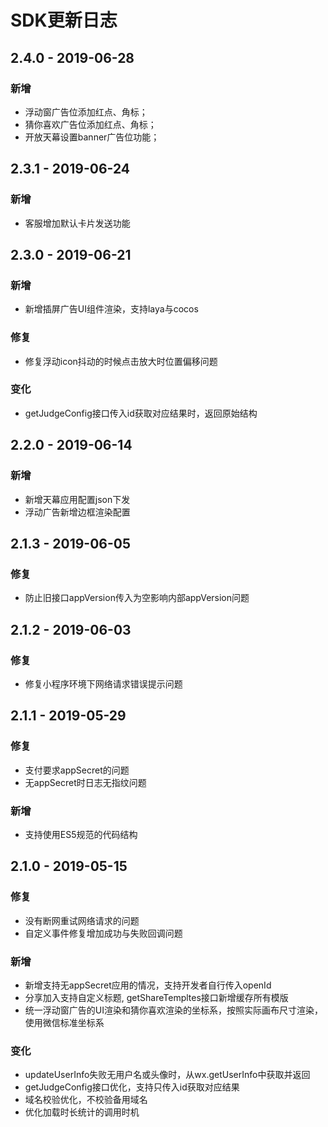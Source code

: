 # SDK更新日志

## 2.4.0 - 2019-06-28

### 新增

* 浮动窗广告位添加红点、角标；
* 猜你喜欢广告位添加红点、角标；
* 开放天幕设置banner广告位功能；

## 2.3.1 - 2019-06-24

### 新增

* 客服增加默认卡片发送功能

## 2.3.0 - 2019-06-21

### 新增

* 新增插屏广告UI组件渲染，支持laya与cocos

### 修复

* 修复浮动icon抖动的时候点击放大时位置偏移问题

### 变化

* getJudgeConfig接口传入id获取对应结果时，返回原始结构

## 2.2.0 - 2019-06-14

### 新增

* 新增天幕应用配置json下发
* 浮动广告新增边框渲染配置

## 2.1.3 - 2019-06-05

### 修复

* 防止旧接口appVersion传入为空影响内部appVersion问题

## 2.1.2 - 2019-06-03

### 修复

* 修复小程序环境下网络请求错误提示问题

## 2.1.1 - 2019-05-29

### 修复

* 支付要求appSecret的问题
* 无appSecret时日志无指纹问题

### 新增

* 支持使用ES5规范的代码结构

## 2.1.0 - 2019-05-15

### 修复

* 没有断网重试网络请求的问题
* 自定义事件修复增加成功与失败回调问题

### 新增

* 新增支持无appSecret应用的情况，支持开发者自行传入openId
* 分享加入支持自定义标题, getShareTempltes接口新增缓存所有模版
* 统一浮动窗广告的UI渲染和猜你喜欢渲染的坐标系，按照实际画布尺寸渲染，使用微信标准坐标系

### 变化

* updateUserInfo失败无用户名或头像时，从wx.getUserInfo中获取并返回
* getJudgeConfig接口优化，支持只传入id获取对应结果
* 域名校验优化，不校验备用域名
* 优化加载时长统计的调用时机

